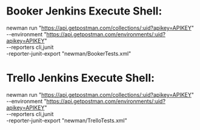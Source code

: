 # Booker Jenkins Execute Shell:
newman run "https://api.getpostman.com/collections/:uid?apikey=APIKEY" \
--environment "https://api.getpostman.com/environments/:uid?apikey=APIKEY" \
--reporters cli,junit \
-reporter-junit-export "newman/BookerTests.xml"

# Trello Jenkins Execute Shell:
newman run "https://api.getpostman.com/collections/:uid?apikey=APIKEY" \
--environment "https://api.getpostman.com/environments/:uid?apikey=APIKEY" \
--reporters cli,junit \
-reporter-junit-export "newman/TrelloTests.xml"
